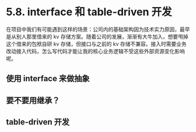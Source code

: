 # 5.8. interface 和 table-driven 开发

在项目中我们有可能遇到这样的场景：公司内的基础架构因为技术实力原因，最早是从别人那里借来的 kv 存储方案。随着公司的发展，渐渐有大牛加入，想要甩掉这个借来的包袱自研 kv 存储，但接口与之前的 kv 存储不兼容。接入时需要业务改动接入代码，怎么写代码才能让我的核心业务逻辑不受这些外部资源变化影响呢。

## 使用 interface 来做抽象

## 要不要用继承？

## table-driven 开发
